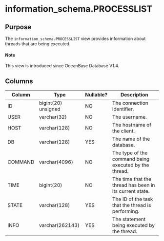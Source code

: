 # information_schema.PROCESSLIST

## Purpose

The `information_schema.PROCESSLIST` view provides information about threads that are being executed.

<main id="notice" type='explain'>
  <h4>Note</h4>
  <p>This view is introduced since OceanBase Database V1.4. </p>
</main>

## Columns

| **Column** | **Type** | **Nullable?** | **Description** |
|----------|---------------------|----------------|--------------|
| ID | bigint(20) unsigned | NO | The connection identifier. |
| USER | varchar(32) | NO | The username. |
| HOST | varchar(128) | NO | The hostname of the client. |
| DB | varchar(128) | YES | The name of the database. |
| COMMAND | varchar(4096) | NO | The type of the command being executed by the thread. |
| TIME | bigint(20) | NO | The time that the thread has been in its current state. |
| STATE | varchar(128) | YES | The ID of the task that the thread is performing. |
| INFO | varchar(262143) | YES | The statement being executed by the thread. |
